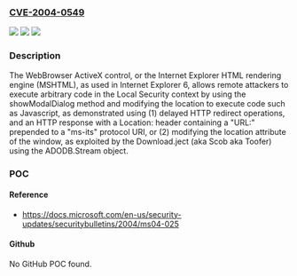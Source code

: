 ### [CVE-2004-0549](https://cve.mitre.org/cgi-bin/cvename.cgi?name=CVE-2004-0549)
![](https://img.shields.io/static/v1?label=Product&message=n%2Fa&color=blue)
![](https://img.shields.io/static/v1?label=Version&message=n%2Fa&color=blue)
![](https://img.shields.io/static/v1?label=Vulnerability&message=n%2Fa&color=brighgreen)

### Description

The WebBrowser ActiveX control, or the Internet Explorer HTML rendering engine (MSHTML), as used in Internet Explorer 6, allows remote attackers to execute arbitrary code in the Local Security context by using the showModalDialog method and modifying the location to execute code such as Javascript, as demonstrated using (1) delayed HTTP redirect operations, and an HTTP response with a Location: header containing a "URL:" prepended to a "ms-its" protocol URI, or (2) modifying the location attribute of the window, as exploited by the Download.ject (aka Scob aka Toofer) using the ADODB.Stream object.

### POC

#### Reference
- https://docs.microsoft.com/en-us/security-updates/securitybulletins/2004/ms04-025

#### Github
No GitHub POC found.

